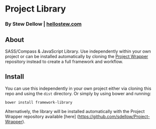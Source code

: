 # Project Library
### By Stew Dellow | [hellostew.com](http://hellostew.com/ "Creative Web Developer")

## About
SASS/Compass & JavaScript Library. Use independently within your own project or can be installed automatically by cloning the [Project Wrapper](https://github.com/sdellow/Project-Wrapper) repository instead to create a full framework and workflow.

## Install
You can use this independently in your own project either via cloning this repo and using the `dist` directory. Or simply by using bower and running:

	bower install framework-library

Alternatively, the library will be installed automatically with the Project Wrapper repository available [here] (https://github.com/sdellow/Project-Wrapper).